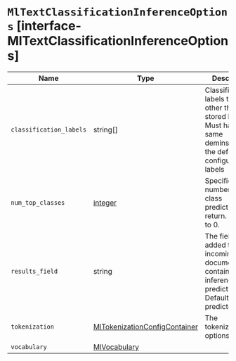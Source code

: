 # `MlTextClassificationInferenceOptions` [interface-MlTextClassificationInferenceOptions]

| Name | Type | Description |
| - | - | - |
| `classification_labels` | string[] | Classification labels to apply other than the stored labels. Must have the same deminsions as the default configured labels |
| `num_top_classes` | [integer](./integer.md) | Specifies the number of top class predictions to return. Defaults to 0. |
| `results_field` | string | The field that is added to incoming documents to contain the inference prediction. Defaults to predicted_value. |
| `tokenization` | [MlTokenizationConfigContainer](./MlTokenizationConfigContainer.md) | The tokenization options |
| `vocabulary` | [MlVocabulary](./MlVocabulary.md) | &nbsp; |
